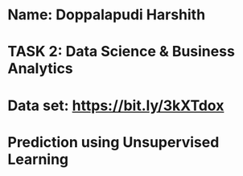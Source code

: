 # Name: Doppalapudi Harshith
# TASK 2:  Data Science & Business Analytics
# Data set:  https://bit.ly/3kXTdox
# Prediction using Unsupervised Learning
